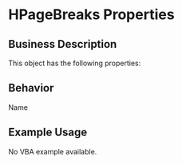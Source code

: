 # HPageBreaks Properties

## Business Description
This object has the following properties:

## Behavior
Name

## Example Usage
No VBA example available.
